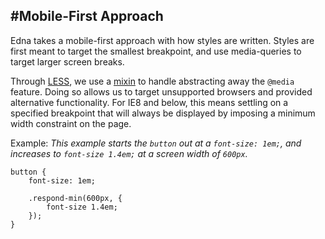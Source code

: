 #Mobile-First Approach
---

Edna takes a mobile-first approach with how styles are written. Styles are first meant to target the smallest breakpoint, and use media-queries to target larger screen breaks.

Through [LESS](http://lesscss.org/), we use a [mixin](http://lesscss.org/features/#mixins-feature) to handle abstracting away the `@media` feature. Doing so allows us to target unsupported browsers and provided alternative functionality. For IE8 and below, this means settling on a specified breakpoint that will always be displayed by imposing a minimum width constraint on the page.

Example:
*This example starts the `button` out at a `font-size: 1em;`, and increases to `font-size 1.4em;` at a screen width of `600px`.*
```less
button {
	font-size: 1em;
	
	.respond-min(600px, {
		font-size 1.4em;
	});
}
```
